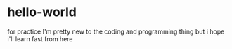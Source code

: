 # hello-world
for practice
I'm pretty new to the coding and programming thing but i hope i'll learn fast from here
